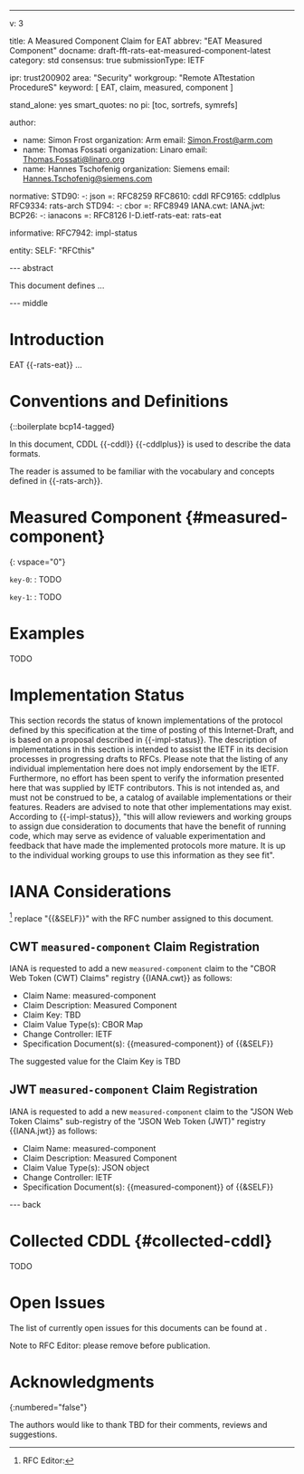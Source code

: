 ---
v: 3

title: A Measured Component Claim for EAT
abbrev: "EAT Measured Component"
docname: draft-fft-rats-eat-measured-component-latest
category: std
consensus: true
submissionType: IETF

ipr: trust200902
area: "Security"
workgroup: "Remote ATtestation ProcedureS"
keyword: [ EAT, claim, measured, component ]

stand_alone: yes
smart_quotes: no
pi: [toc, sortrefs, symrefs]

author:
 - name: Simon Frost
   organization: Arm
   email: Simon.Frost@arm.com
 - name: Thomas Fossati
   organization: Linaro
   email: Thomas.Fossati@linaro.org
 - name: Hannes Tschofenig
   organization: Siemens
   email: Hannes.Tschofenig@siemens.com

normative:
  STD90:
    -: json
    =: RFC8259
  RFC8610: cddl
  RFC9165: cddlplus
  RFC9334: rats-arch
  STD94:
    -: cbor
    =: RFC8949
  IANA.cwt:
  IANA.jwt:
  BCP26:
    -: ianacons
    =: RFC8126
  I-D.ietf-rats-eat: rats-eat

informative:
  RFC7942: impl-status

entity:
  SELF: "RFCthis"

--- abstract

This document defines ...

--- middle

# Introduction

EAT {{-rats-eat}} ...

# Conventions and Definitions

{::boilerplate bcp14-tagged}

In this document, CDDL {{-cddl}} {{-cddlplus}} is used to describe the data formats.

The reader is assumed to be familiar with the vocabulary and concepts defined in {{-rats-arch}}.

# Measured Component {#measured-component}

{: vspace="0"}

`key-0`:
: TODO

`key-1`:
: TODO

# Examples

TODO

# Implementation Status

This section records the status of known implementations of the protocol defined by this specification at the time of posting of this Internet-Draft, and is based on a proposal described in {{-impl-status}}.
The description of implementations in this section is intended to assist the IETF in its decision processes in progressing drafts to RFCs.
Please note that the listing of any individual implementation here does not imply endorsement by the IETF.
Furthermore, no effort has been spent to verify the information presented here that was supplied by IETF contributors.
This is not intended as, and must not be construed to be, a catalog of available implementations or their features.
Readers are advised to note that other implementations may exist.
According to {{-impl-status}}, "this will allow reviewers and working groups to assign due consideration to documents that have the benefit of running code, which may serve as evidence of valuable experimentation and feedback that have made the implemented protocols more mature.
It is up to the individual working groups to use this information as they see fit".

# IANA Considerations

[^rfced] replace "{{&SELF}}" with the RFC number assigned to this document.

## CWT `measured-component` Claim Registration

IANA is requested to add a new `measured-component` claim to the "CBOR Web Token (CWT) Claims" registry {{IANA.cwt}} as follows:

* Claim Name: measured-component
* Claim Description: Measured Component
* Claim Key: TBD
* Claim Value Type(s): CBOR Map
* Change Controller: IETF
* Specification Document(s): {{measured-component}} of {{&SELF}}

The suggested value for the Claim Key is TBD

## JWT `measured-component` Claim Registration

IANA is requested to add a new `measured-component` claim to the "JSON Web Token Claims" sub-registry of the "JSON Web Token (JWT)" registry {{IANA.jwt}} as follows:

* Claim Name: measured-component
* Claim Description: Measured Component
* Claim Value Type(s): JSON object
* Change Controller: IETF
* Specification Document(s): {{measured-component}} of {{&SELF}}

--- back

# Collected CDDL {#collected-cddl}

TODO

# Open Issues

The list of currently open issues for this documents can be found at [](https://github.com/thomas-fossati/draft-fft-rats-eat-measured-component/issues).

<cref>Note to RFC Editor: please remove before publication.</cref>

# Acknowledgments
{:numbered="false"}

The authors would like to thank
TBD
for their comments, reviews and suggestions.

[^rfced]: RFC Editor:

